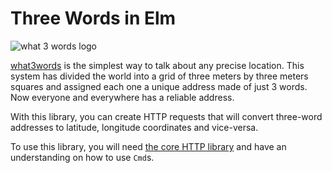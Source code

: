 # Three Words in Elm

![what 3 words logo][image]

[what3words][words] is the simplest way to talk about any precise location. This
system has divided the world into a grid of three meters by three meters squares
and assigned each one a unique address made of just 3 words. Now everyone and
everywhere has a reliable address.

With this library, you can create HTTP requests that will convert three-word
addresses to latitude, longitude coordinates and vice-versa.

To use this library, you will need [the core HTTP library][http] and have an
understanding on how to use `Cmd`s.

[http]: http://package.elm-lang.org/packages/elm-lang/http/1.0.0 "HTTP in Elm"
[image]: https://what3words.com/wp-content/uploads/2017/01/what3words-logo-horizontal-RGB-styleguide-PNG-1.png "what3words logo"
[words]: http://what3words.com/ "what3words | Addressing the world"
